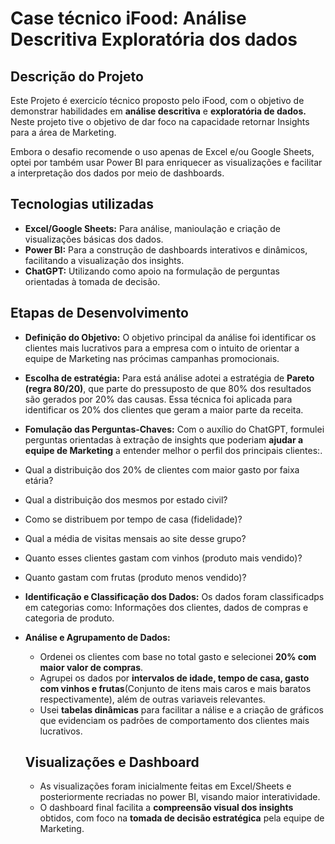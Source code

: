 # Case técnico iFood: Análise Descritiva Exploratória dos dados
## Descrição do Projeto
<p>Este Projeto é exercicío técnico proposto pelo iFood, com o objetivo de demonstrar habilidades em <b>análise descritiva</b> e <b>exploratória de dados.</b> Neste projeto tive o objetivo de dar foco na capacidade retornar Insights para a área de Marketing.</p>
<p>Embora o desafio recomende o uso apenas de Excel e/ou Google Sheets, optei por também usar Power BI para enriquecer as visualizações e facilitar a interpretação dos dados por meio de dashboards.</p>

## Tecnologias utilizadas
* <b>Excel/Google Sheets:</b> Para análise, manioulação e criação de visualizações básicas dos dados.
* <b>Power BI:</b> Para a construção de dashboards interativos e dinâmicos, facilitando a visualização dos insights.
* <b>ChatGPT:</b> Utilizando como apoio na formulação de perguntas orientadas à tomada de decisão.

## Etapas de Desenvolvimento
* <b>Definição do Objetivo:</b> O objetivo principal da análise foi identificar os clientes mais lucrativos para a empresa com o intuito de orientar a equipe de Marketing nas prócimas campanhas promocionais.

* <b>Escolha de estratégia:</b> Para está análise adotei a estratégia de <b>Pareto (regra 80/20)</b>, que parte do pressuposto de que 80% dos resultados são gerados por 20% das causas. Essa técnica foi aplicada para identificar os 20% dos clientes que geram a maior parte da receita.

* <b>Fomulação das Perguntas-Chaves:</b> Com o auxílio do ChatGPT, formulei perguntas orientadas à extração de insights que poderiam <b>ajudar a equipe de Marketing</b> a entender melhor o perfil dos principais clientes:.
 * Qual a distribuição dos 20% de clientes com maior gasto por faixa etária?
 * Qual a distribuição dos mesmos por estado civil?
 * Como se distribuem por tempo de casa (fidelidade)?
 * Qual a média de visitas mensais ao site desse grupo?
 * Quanto esses clientes gastam com vinhos (produto mais vendido)?
 * Quanto gastam com frutas (produto menos vendido)?

* <b>Identificação e Classificação dos Dados:</b> Os dados foram classificadps em categorias como: Informações dos clientes, dados de compras e categoria de produto.

* <b>Análise e Agrupamento de Dados:</b> 
    * Ordenei os clientes com base no total gasto e selecionei <b>20% com maior valor de compras</b>.
    * Agrupei os dados por <b>intervalos de idade, tempo de casa, gasto com vinhos e frutas</b>(Conjunto de itens mais caros e mais baratos respectivamente), além de outras variaveis relevantes.
    * Usei <b>tabelas dinâmicas</b> para facilitar a nálise e a criação de gráficos que evidenciam os padrões de comportamento dos clientes mais lucrativos.

    ## Visualizações e Dashboard
    * As visualizações foram inicialmente feitas em Excel/Sheets e posteriormente recriadas no power BI, visando maior interatividade.
    * O dashboard final facilita a <b>compreensão visual dos insights</b> obtidos, com foco na <b>tomada de decisão estratégica</b> pela equipe de Marketing. 